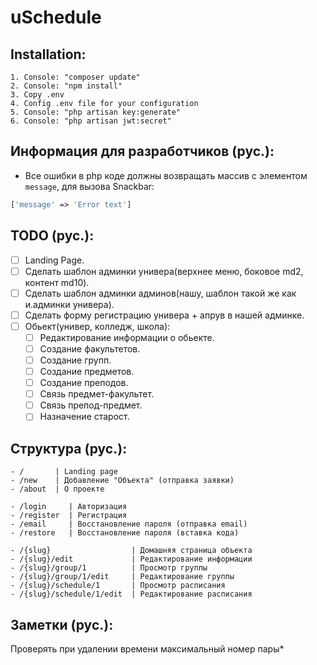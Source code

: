 uSchedule
=========

Installation:
-------------

```
1. Console: "composer update"
2. Console: "npm install"
3. Copy .env
4. Config .env file for your configuration
5. Console: "php artisan key:generate"
6. Console: "php artisan jwt:secret"
```

Информация для разработчиков (рус.):
------------------------------------
- Все ошибки в php коде должны возвращать массив с
элементом `message`, для вызова Snackbar:

```php
['message' => 'Error text']
```

TODO (рус.):
------------
- [ ] Landing Page.
- [ ] Сделать шаблон админки универа(верхнее меню, боковое md2, контент md10).
- [ ] Сделать шаблон админки админов(нашу, шаблон такой же как и.админки универа).
- [ ] Сделать форму регистрацию универа + апрув в нашей админке.
- [ ] Обьект(универ, колледж, школа):
  - [ ] Редактирование информации о обьекте.
  - [ ] Создание факультетов.
  - [ ] Создание групп.
  - [ ] Создание предметов.
  - [ ] Создание преподов.
  - [ ] Связь предмет-факультет.
  - [ ] Связь препод-предмет.
  - [ ] Назначение старост.
  
Структура (рус.):
-----------------
```
- /       | Landing page
- /new    | Добавление "Объекта" (отправка заявки)
- /about  | О проекте
```

```
- /login     | Авторизация
- /register  | Регистрация
- /email     | Восстановление пароля (отправка email)
- /restore   | Восстановление пароля (вставка кода)
```

```
- /{slug}                  | Домашняя страница объекта
- /{slug}/edit             | Редактирование информации
- /{slug}/group/1          | Просмотр группы
- /{slug}/group/1/edit     | Редактирование группы
- /{slug}/schedule/1       | Просмотр расписания
- /{slug}/schedule/1/edit  | Редактирование расписания
```
  
Заметки (рус.):
---------------
Проверять при удалении времени максимальный номер пары*

